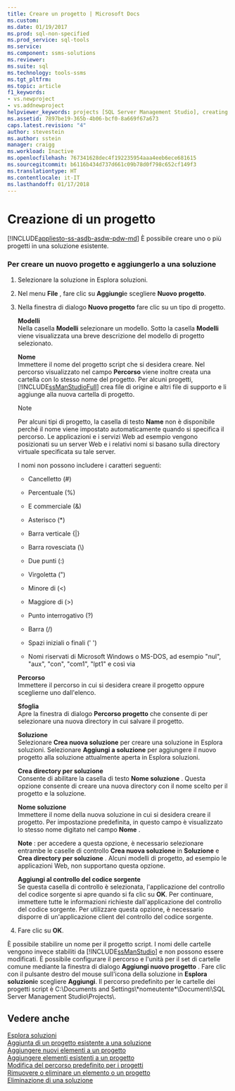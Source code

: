 ```yaml
---
title: Creare un progetto | Microsoft Docs
ms.custom: 
ms.date: 01/19/2017
ms.prod: sql-non-specified
ms.prod_service: sql-tools
ms.service: 
ms.component: ssms-solutions
ms.reviewer: 
ms.suite: sql
ms.technology: tools-ssms
ms.tgt_pltfrm: 
ms.topic: article
f1_keywords:
- vs.newproject
- vs.addnewproject
helpviewer_keywords: projects [SQL Server Management Studio], creating
ms.assetid: 7897be19-365b-4b06-bcf0-8a669f67a673
caps.latest.revision: "4"
author: stevestein
ms.author: sstein
manager: craigg
ms.workload: Inactive
ms.openlocfilehash: 767341628dec4f192235954aaa4eeb6ece681615
ms.sourcegitcommit: b6116b434d737d661c09b78d0f798c652cf149f3
ms.translationtype: HT
ms.contentlocale: it-IT
ms.lasthandoff: 01/17/2018
---
```

# <a name="create-a-project"></a>Creazione di un progetto
[!INCLUDE[appliesto-ss-asdb-asdw-pdw-md](../../includes/appliesto-ss-asdb-asdw-pdw-md.md)] È possibile creare uno o più progetti in una soluzione esistente.  
  
### <a name="to-create-a-new-project-and-add-it-to-a-solution"></a>Per creare un nuovo progetto e aggiungerlo a una soluzione  
  
1.  Selezionare la soluzione in Esplora soluzioni.  
  
2.  Nel menu **File** , fare clic su **Aggiungi**e scegliere **Nuovo progetto**.  
  
3.  Nella finestra di dialogo  **Nuovo progetto** fare clic su un tipo di progetto.  
  
    **Modelli**  
    Nella casella **Modelli** selezionare un modello. Sotto la casella **Modelli** viene visualizzata una breve descrizione del modello di progetto selezionato.  
  
    **Nome**  
    Immettere il nome del progetto script che si desidera creare. Nel percorso visualizzato nel campo **Percorso** viene inoltre creata una cartella con lo stesso nome del progetto. Per alcuni progetti, [!INCLUDE[ssManStudioFull](../../includes/ssmanstudiofull_md.md)] crea file di origine e altri file di supporto e li aggiunge alla nuova cartella di progetto.  
  
    > [!NOTE]  
    > Per alcuni tipi di progetto, la casella di testo **Name** non è disponibile perché il nome viene impostato automaticamente quando si specifica il percorso. Le applicazioni e i servizi Web ad esempio vengono posizionati su un server Web e i relativi nomi si basano sulla directory virtuale specificata su tale server.  
  
    I nomi non possono includere i caratteri seguenti:  
  
    -   Cancelletto (#)  
  
    -   Percentuale (%)  
  
    -   E commerciale (&)  
  
    -   Asterisco (*)  
  
    -   Barra verticale {|}  
  
    -   Barra rovesciata (\\)  
  
    -   Due punti (:)  
  
    -   Virgoletta (")  
  
    -   Minore di (\<)  
  
    -   Maggiore di (>)  
  
    -   Punto interrogativo (?)  
  
    -   Barra (/)  
  
    -   Spazi iniziali o finali (' ')  
  
    -   Nomi riservati di Microsoft Windows o MS-DOS, ad esempio "nul", "aux", "con", "com1", "lpt1" e così via  
  
    **Percorso**  
    Immettere il percorso in cui si desidera creare il progetto oppure sceglierne uno dall'elenco.  
  
    **Sfoglia**  
    Apre la finestra di dialogo **Percorso progetto** che consente di per selezionare una nuova directory in cui salvare il progetto.  
  
    **Soluzione**  
    Selezionare **Crea nuova soluzione** per creare una soluzione in Esplora soluzioni. Selezionare **Aggiungi a soluzione** per aggiungere il nuovo progetto alla soluzione attualmente aperta in Esplora soluzioni.  
  
    **Crea directory per soluzione**  
    Consente di abilitare la casella di testo **Nome soluzione** . Questa opzione consente di creare una nuova directory con il nome scelto per il progetto e la soluzione.  
  
    **Nome soluzione**  
    Immettere il nome della nuova soluzione in cui si desidera creare il progetto. Per impostazione predefinita, in questo campo è visualizzato lo stesso nome digitato nel campo **Nome** .  
  
    **Note** : per accedere a questa opzione, è necessario selezionare entrambe le caselle di controllo **Crea nuova soluzione** in **Soluzione** e **Crea directory per soluzione** . Alcuni modelli di progetto, ad esempio le applicazioni Web, non supportano questa opzione.  
  
    **Aggiungi al controllo del codice sorgente**  
    Se questa casella di controllo è selezionata, l'applicazione del controllo del codice sorgente si apre quando si fa clic su **OK**. Per continuare, immettere tutte le informazioni richieste dall'applicazione del controllo del codice sorgente. Per utilizzare questa opzione, è necessario disporre di un'applicazione client del controllo del codice sorgente.  
  
4.  Fare clic su **OK**.  
  
È possibile stabilire un nome per il progetto script. I nomi delle cartelle vengono invece stabiliti da [!INCLUDE[ssManStudio](../../includes/ssmanstudio_md.md)] e non possono essere modificati. È possibile configurare il percorso e l'unità per il set di cartelle comune mediante la finestra di dialogo **Aggiungi nuovo progetto** . Fare clic con il pulsante destro del mouse sull'icona della soluzione in **Esplora soluzioni**e scegliere **Aggiungi**. Il percorso predefinito per le cartelle dei progetti script è C:\Documents and Settings\\\*nomeutente*\Documenti\SQL Server Management Studio\Projects\\.  
  
## <a name="see-also"></a>Vedere anche  
[Esplora soluzioni](../../ssms/solution/solution-explorer.md)  
[Aggiunta di un progetto esistente a una soluzione](../../ssms/solution/add-an-existing-project-to-a-solution.md)  
[Aggiungere nuovi elementi a un progetto](../../ssms/solution/add-new-items-to-a-project.md)  
[Aggiungere elementi esistenti a un progetto](../../ssms/solution/add-existing-items-to-a-project.md)  
[Modifica del percorso predefinito per i progetti](../../ssms/solution/change-the-default-location-for-projects.md)  
[Rimuovere o eliminare un elemento o un progetto](../../ssms/solution/remove-or-delete-an-item-or-project.md)  
[Eliminazione di una soluzione](../../ssms/solution/delete-a-solution.md)  
  
